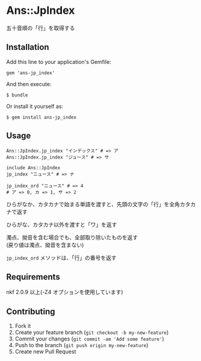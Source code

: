 # Ans::JpIndex

五十音順の「行」を取得する

## Installation

Add this line to your application's Gemfile:

    gem 'ans-jp_index'

And then execute:

    $ bundle

Or install it yourself as:

    $ gem install ans-jp_index

## Usage

    Ans::JpIndex.jp_index "インデックス" # => ア
    Ans::JpIndex.jp_index "ジュース" # => サ

    include Ans::JpIndex
    jp_index "ニュース" # => ナ

    jp_index_ord "ニュース" # => 4
    # ア => 0, カ => 1, サ => 2

ひらがなか、カタカナで始まる単語を渡すと、先頭の文字の「行」を全角カタカナで返す

ひらがな、カタカナ以外を渡すと「ワ」を返す

濁点、拗音を含む場合でも、全部取り除いたものを返す  
(戻り値は濁点、拗音を含まない)

`jp_index_ord` メソッドは、「行」の番号を返す

## Requirements

nkf 2.0.9 以上(-Z4 オプションを使用しています)

## Contributing

1. Fork it
2. Create your feature branch (`git checkout -b my-new-feature`)
3. Commit your changes (`git commit -am 'Add some feature'`)
4. Push to the branch (`git push origin my-new-feature`)
5. Create new Pull Request
